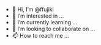 - 👋 Hi, I’m @ffujiki
- 👀 I’m interested in ...
- 🌱 I’m currently learning ...
- 💞️ I’m looking to collaborate on ...
- 📫 How to reach me ...

<!---
ffujiki/ffujiki is a ✨ special ✨ repository because its `README.md` (this file) appears on your GitHub profile.
You can click the Preview link to take a look at your changes.
--->
